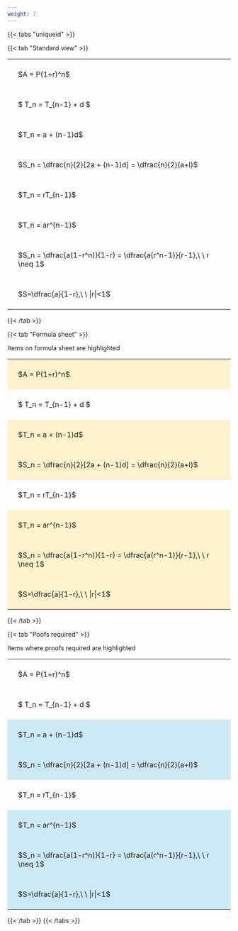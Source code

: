 ```yaml
---
weight: 7
---
```


{{< tabs "uniqueid" >}}

{{< tab "Standard view" >}}

<style type="text/css">
#T_2dc8f th.col_heading {
  text-align: left;
  font-size: 1em;
}
#T_2dc8f td {
  text-align: left;
  font-size: 1em;
  padding: 1.5em;
}
</style>
<table id="T_2dc8f">
  <thead>
  </thead>
  <tbody>
    <tr>
      <td id="T_2dc8f_row0_col0" class="data row0 col0" >$A = P(1+r)^n$</td>
    </tr>
    <tr>
      <td id="T_2dc8f_row1_col0" class="data row1 col0" >$ T_n = T_{n-1} + d $</td>
    </tr>
    <tr>
      <td id="T_2dc8f_row2_col0" class="data row2 col0" >$T_n = a + (n-1)d$</td>
    </tr>
    <tr>
      <td id="T_2dc8f_row3_col0" class="data row3 col0" >$S_n = \dfrac{n}{2}[2a + (n-1)d] = \dfrac{n}{2}(a+l)$</td>
    </tr>
    <tr>
      <td id="T_2dc8f_row4_col0" class="data row4 col0" >$T_n = rT_{n-1}$</td>
    </tr>
    <tr>
      <td id="T_2dc8f_row5_col0" class="data row5 col0" >$T_n = ar^{n-1}$</td>
    </tr>
    <tr>
      <td id="T_2dc8f_row6_col0" class="data row6 col0" >$S_n = \dfrac{a(1-r^n)}{1-r} = \dfrac{a(r^n-1)}{r-1},\ \  r \neq 1$</td>
    </tr>
    <tr>
      <td id="T_2dc8f_row7_col0" class="data row7 col0" >$S=\dfrac{a}{1-r},\ \ |r|<1$</td>
    </tr>
  </tbody>
</table>
{{< /tab >}}

{{< tab "Formula sheet" >}}

Items on formula sheet are highlighted 
<br>
<style type="text/css">
#T_16782 th.col_heading {
  text-align: left;
  font-size: 1em;
}
#T_16782 td {
  text-align: left;
  font-size: 1em;
  padding: 1.5em;
}
#T_16782_row0_col0, #T_16782_row2_col0, #T_16782_row3_col0, #T_16782_row5_col0, #T_16782_row6_col0, #T_16782_row7_col0 {
  background-color: rgba(255,194,10, 0.2);
}
#T_16782_row1_col0, #T_16782_row4_col0 {
  background-color: rgba(0,0,0,0);
}
</style>
<table id="T_16782">
  <thead>
  </thead>
  <tbody>
    <tr>
      <td id="T_16782_row0_col0" class="data row0 col0" >$A = P(1+r)^n$</td>
    </tr>
    <tr>
      <td id="T_16782_row1_col0" class="data row1 col0" >$ T_n = T_{n-1} + d $</td>
    </tr>
    <tr>
      <td id="T_16782_row2_col0" class="data row2 col0" >$T_n = a + (n-1)d$</td>
    </tr>
    <tr>
      <td id="T_16782_row3_col0" class="data row3 col0" >$S_n = \dfrac{n}{2}[2a + (n-1)d] = \dfrac{n}{2}(a+l)$</td>
    </tr>
    <tr>
      <td id="T_16782_row4_col0" class="data row4 col0" >$T_n = rT_{n-1}$</td>
    </tr>
    <tr>
      <td id="T_16782_row5_col0" class="data row5 col0" >$T_n = ar^{n-1}$</td>
    </tr>
    <tr>
      <td id="T_16782_row6_col0" class="data row6 col0" >$S_n = \dfrac{a(1-r^n)}{1-r} = \dfrac{a(r^n-1)}{r-1},\ \  r \neq 1$</td>
    </tr>
    <tr>
      <td id="T_16782_row7_col0" class="data row7 col0" >$S=\dfrac{a}{1-r},\ \ |r|<1$</td>
    </tr>
  </tbody>
</table>
{{< /tab >}}

{{< tab "Poofs required" >}}

Items where proofs required are highlighted 
<br>
<style type="text/css">
#T_05b76 th.col_heading {
  text-align: left;
  font-size: 1em;
}
#T_05b76 td {
  text-align: left;
  font-size: 1em;
  padding: 1.5em;
}
#T_05b76_row0_col0, #T_05b76_row1_col0, #T_05b76_row4_col0 {
  background-color: rgba(0,0,0,0);
}
#T_05b76_row2_col0, #T_05b76_row3_col0, #T_05b76_row5_col0, #T_05b76_row6_col0, #T_05b76_row7_col0 {
  background-color: rgba(0,150,200, 0.2);
}
</style>
<table id="T_05b76">
  <thead>
  </thead>
  <tbody>
    <tr>
      <td id="T_05b76_row0_col0" class="data row0 col0" >$A = P(1+r)^n$</td>
    </tr>
    <tr>
      <td id="T_05b76_row1_col0" class="data row1 col0" >$ T_n = T_{n-1} + d $</td>
    </tr>
    <tr>
      <td id="T_05b76_row2_col0" class="data row2 col0" >$T_n = a + (n-1)d$</td>
    </tr>
    <tr>
      <td id="T_05b76_row3_col0" class="data row3 col0" >$S_n = \dfrac{n}{2}[2a + (n-1)d] = \dfrac{n}{2}(a+l)$</td>
    </tr>
    <tr>
      <td id="T_05b76_row4_col0" class="data row4 col0" >$T_n = rT_{n-1}$</td>
    </tr>
    <tr>
      <td id="T_05b76_row5_col0" class="data row5 col0" >$T_n = ar^{n-1}$</td>
    </tr>
    <tr>
      <td id="T_05b76_row6_col0" class="data row6 col0" >$S_n = \dfrac{a(1-r^n)}{1-r} = \dfrac{a(r^n-1)}{r-1},\ \  r \neq 1$</td>
    </tr>
    <tr>
      <td id="T_05b76_row7_col0" class="data row7 col0" >$S=\dfrac{a}{1-r},\ \ |r|<1$</td>
    </tr>
  </tbody>
</table>
{{< /tab >}}
{{< /tabs >}}
